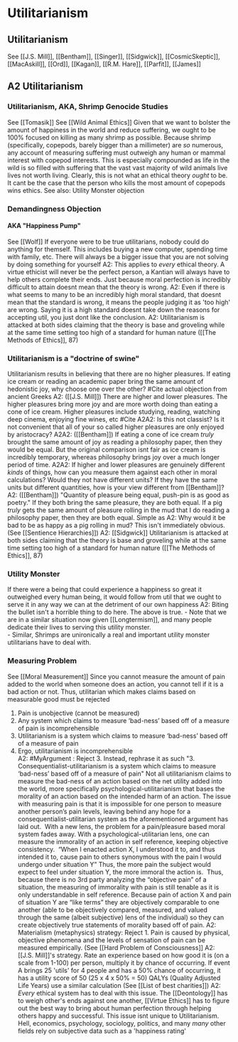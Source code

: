 # Utilitarianism

## Utilitarianism
See [[J.S. Mill]], [[Bentham]], [[Singer]], [[Sidgwick]], [[CosmicSkeptic]], [[MacAskill]], [[Ord]], [[Kagan]], [[R.M. Hare]], [[Parfit]], [[James]]

## A2 Utilitarianism

### Utilitarianism, AKA, Shrimp Genocide Studies
See [[Tomasik]]
See [[Wild Animal Ethics]]
Given that we want to bolster the amount of happiness in the world and reduce suffering, we ought to be 100% focused on killing as many shrimp as possible. Because shrimp (specifically, copepods, barely bigger than a millimeter) are *so* numerous, any account of measuring suffering must outweigh any human or mammal interest with copepod interests. This is especially compounded as life in the wild is so filled with suffering that the vast vast majority of wild animals live lives not worth living. 
Clearly, this is not what an ethical theory *ought* to be. It cant be the case that the person who kills the most amount of copepods wins ethics. 
	See also: Utility Monster objection

### Demandingness Objection
#### AKA "Happiness Pump" 
See [[Wolf]]
If everyone were to be true utilitarians, nobody could do anything for themself. This includes buying a new computer, spending time with family, etc. There will always be a bigger issue that you are not solving by doing something for yourself
	A2: This applies to *every* ethical theory. A virtue ethicist will never be the perfect person, a Kantian will always have to help others complete their ends. Just because moral perfection is incredibly difficult to attain doesnt mean that the theory is wrong.
	A2: Even if there is what seems to many to be an incredibly high moral standard, that doesnt mean that the standard is wrong, it means the people judging it as 'too high' are wrong. Saying it is a high standard doesnt take down the reasons for accepting util, you just dont like the conclusion. 
	A2: Utilitarianism is attacked at both sides claiming that the theory is base and groveling while at the same time setting too high of a standard for human nature ([[The Methods of Ethics]], 87)

### Utilitarianism is a "doctrine of swine"
Utilitarianism results in believing that there are no higher pleasures. If eating ice cream or reading an academic paper bring the same amount of hedonistic joy, why choose one over the other?
#Cite actual objection from ancient Greeks
	A2: ([[J.S. Mill]]) There are higher and lower pleasures. The higher pleasures bring more joy and are more worth doing than eating a cone of ice cream. Higher pleasures include studying, reading, watching deep cinema, enjoying fine wines, etc #Cite 
		A2A2: Is this not classist? Is it not convenient that all of your so called higher pleasures are only enjoyed by aristocracy? 
		A2A2: ([[Bentham]]) If eating a cone of ice cream *truly* brought the same amount of joy as reading a philosophy paper, then they would be equal. But the original comparison isnt fair as ice cream is incredibly temporary, whereas philosophy brings joy over a much longer period of time.
		A2A2: If higher and lower pleasures are genuinely different *kinds* of things, how can you measure them against each other in moral calculations? Would they not have different units? If they have the same units but different quantities, how is your view different from [[Bentham]]?
	A2: ([[Bentham]]) "Quantity of pleasure being equal, push-pin is as good as poetry." If they both bring the same pleasure, they are both equal. If a pig *truly* gets the same amount of pleasure rolling in the mud that I do reading a philosophy paper, then they are both equal. Simple as
	A2: Why would it be bad to be as happy as a pig rolling in mud? This isn't immediately obvious. (See [[Sentience Hierarchies]])
	A2: [[Sidgwick]] Utilitarianism is attacked at both sides claiming that the theory is base and groveling  while at the same time setting too high of a standard for human nature ([[The Methods of Ethics]], 87)


### Utility Monster
If there were a being that could experience a happiness so great it outweighed every human being, it would follow from util that we ought to serve it in any way we can at the detriment of our own happiness
	A2: Biting the bullet isn't a horrible thing to do here. The above is true. 
	- Note that we are in a similar situation now given [[Longtermism]], and many people dedicate their lives to serving this utility monster.	
	- Similar, Shrimps are unironically a real and important utility monster utilitarians have to deal with.

### Measuring Problem
See [[Moral Measurement]]
Since you cannot measure the amount of pain added to the world when someone does an action, you cannot tell if it is a bad action or not. Thus, utilitarian which makes claims based on measurable good must be rejected
1.  Pain is unobjective (cannot be measured)
2.  Any system which claims to measure ‘bad-ness’ based off of a measure of pain is incomprehensible
3.  Utilitarianism is a system which claims to measure ‘bad-ness’ based off of a measure of pain
4.  Ergo, utilitarianism is incomprehensible  
	A2: #MyArgument :
		Reject 3. Instead, rephrase it as such
		"3. Consequentialist-utilitarianism is a system which claims to measure ‘bad-ness’ based off of a measure of pain"
		Not all utilitarianism claims to measure the bad-ness of an action based on the net utility added into the world, more specifically psychological-utilitarianism that bases the morality of an action based on the intended harm of an action.
		The issue with measuring pain is that it is impossible for one person to measure another person’s pain levels, leaving behind any hope for a consequentialist-utilitarian system as the aforementioned argument has laid out. 
		With a new lens, the problem for a pain/pleasure based moral system fades away. With a psychological-utilitarian lens, one can measure the immorality of an action in self reference, keeping objective consistency. 
			“When I enacted action X, I understood it to, and thus intended it to, cause pain to others synonymous with the pain I would undergo under situation Y”
			Thus, the more pain the subject would expect to feel under situation Y, the more immoral the action is. 
		Thus, because there is no 3rd party analyzing the “objective pain” of a situation, the measuring of immorality with pain is still tenable as it is only understandable in self reference. Because pain of action X and pain of situation Y are “like terms” they are objectively comparable to one another (able to be objectively compared, measured, and valued through the same (albeit subjective) lens of the individual) so they can create objectively true statements of morality based off of pain.
	A2: Materialism (metaphysics) strategy: Reject 1. Pain is caused by physical, objective phenomena and the levels of sensation of pain can be measured empirically. (See [[Hard Problem of Consciousness]]
	A2: [[J.S. Mill]]'s strategy. Rate an experience based on how good it is (on a scale from 1-100) per person, multiply it by chance of occurring. 
		If event A brings 25 'utils' for 4 people and has a 50% chance of occurring, it has a utility score of 50
			(25 x 4 x 50% = 50)
			QALYs (Quality Adjusted Life Years) use a similar calculation (See [[List of best charities]])
	A2: *Every* ethical system has to deal with this issue. The [[Deontology]] has to weigh other's ends against one another, [[Virtue Ethics]] has to figure out the best way to bring about human perfection through helping others happy and successful. This issue isnt unique to Utilitarianism. Hell, economics, psychology, sociology, politics, and many *many* other fields rely on subjective data such as a 'happiness rating'